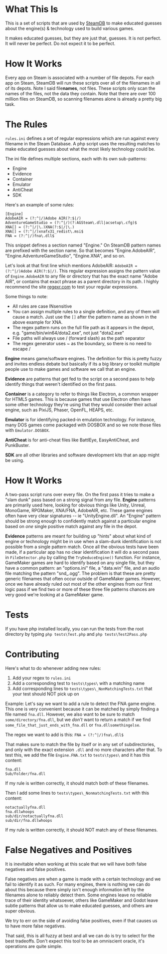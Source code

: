 # What This Is

This is a set of scripts that are used by [SteamDB](https://www.steamdb.info) to make educated guesses about the engine(s) & technology used to build various games.

It makes educated guesses, but they are just that, guesses.
It is not perfect. 
It will never be perfect.
Do not expect it to be perfect.

# How It Works

Every app on Steam is associated with a number of file depots. For each app on Steam, SteamDB will run these scripts over all of the filenames in all of its depots.
Note I said file**names**, not files. These scripts only scan the names of the files, not the data they contain. Note that there are over 100 million files on SteamDB, so scanning filenames alone is already a pretty big task.

# The Rules

`rules.ini` defines a set of regular expressions which are run against every filename in the Steam Database. A php script uses the resulting matches to make educated guesses about what the most likely technology could be.

The ini file defines multiple sections, each with its own sub-patterns:

- Engine
- Evidence
- Container
- Emulator
- AntiCheat
- SDK

Here's an example of some rules:

```
[Engine]
AdobeAIR = (?:^|/)Adobe AIR(?:$|/)
AdventureGameStudio = (?:^|/)(?:AGSteam\.dll|acsetup\.cfg)$
XNA[] = (?:^|/|\.)XNA(?:$|/|\.)
XNA[] = (?:^|/)xnafx31_redist\.msi$
FNA = (?:^|/)fna\.dll$
```

This snippet defines a section named "Engine." On SteamDB pattern names are prefixed with the section name. So that becomes "Engine.AdobeAIR", "Engine.AdventureGameStudio", "Engine.XNA", and so on.

Let's look at that first line which mentions AdobeAIR: `AdobeAIR = (?:^|/)Adobe AIR(?:$|/)`.
This regular expression assigns the pattern value of `Engine.AdobeAIR` to any file or directory that has the exact name "Adobe AIR", or contains that exact phrase as a parent directory in its path. I highly recommend the site [regexr.com](https://regexr.com) to test your regular expressions.

Some things to note:

- All rules are case INsensitive
- You can assign multiple rules to a single definition, and any of them will cause a match. Just use the `[]` after the pattern name as shown in the above example for XNA.
- The regex pattern runs on the full file path as it appears in the depot, e.g. "game/bin/win64/dota2.exe", not just "dota2.exe"
- File paths will always use / (forward slash) as the path separator
- The regex generator uses ~ as the boundary, so there is no need to escape /

**Engine** means game/software engines. The definition for this is pretty fuzzy and invites endless debate but basically if its a big library or toolkit multiple people use to make games and software we call that an engine.

**Evidence** are patterns that get fed to the script on a second pass to help identify things that weren't identified on the first pass.

**Container** is a category to refer to things like Electron, a common wrapper for HTML5 games. This is because games that use Electron often have some other technology they're using that they would consider their actual engine, such as PixiJS, Phaser, OpenFL, HEAPS, etc.

**Emulator** is for identifying packed-in emulation technology. For instance, many DOS games come packaged with DOSBOX and so we note those files with `Emulator.DOSBOX`.

**AntiCheat** is for anti-cheat files like BattlEye, EasyAntiCheat, and PunkBuster.

**SDK** are all other libraries and software development kits that an app might be using.

# How It Works

A two-pass script runs over every file. On the first pass it tries to make a "slam dunk" pass based on a strong signal from any file. **Engine** patterns are primarily used here, looking for obvious things like Unity, Unreal, MonoGame, RPGMaker, XNA/FNA, AdobeAIR, etc. These game engines often have very clear signatures -- ie "UnityEngine.dll". An "Engine" pattern should be strong enough to confidently match against a particular engine based on _one_ single positive match against any file in the depot.

**Evidence** patterns are meant for building up "hints" about what kind of engine or technology might be in use when a slam-dunk identification is not possible from a single pattern match. Once all the obvious tests have been made, if a particular app has no clear identification it will do a second pass in `FileDetector.php` by calling the `TryDeduceEngine()` function. For instance, GameMaker games are hard to identify based on any single file, but they have a common pattern: an "options.ini" file, a "data.win" file, and an audio file matching the pattern "snd_<something>.ogg". The problem is that these are pretty generic filenames that often occur outside of GameMaker games. However, once we have already ruled out most of the other engines from our first logic pass if we find two or more of these three file patterns chances are very good we're looking at a GameMaker game.
	
# Tests
	
If you have php installed locally, you can run the tests from the root directory by typing `php tests\Test.php` and `php tests\Test2Pass.php`
	
# Contributing
	
Here's what to do whenever adding new rules:

1. Add your regex to `rules.ini`
2. Add a corresponding test to `tests\types\` with a matching name
3. Add corresponding lines to `tests\types\_NonMatchingTests.txt` that your test should NOT pick up on
	
Example:
Let's say we want to add a rule to detect the FNA game engine. This one is very convenient because it can be matched by simply finding a file named `fna.dll`. However, we also want to be sure to match `some/directory/fna.dll`, but we *don't* want to return a match if we find `some_file_that_just_ends_with_fna.dll` or `fna.dllsomethingelse`.

The regex we want to add is this:
`FNA = (?:^|/)fna\.dll$`

That makes sure to match the file by itself or in any set of subdirectories, and only with the exact extension `.dll` and no more characters after that. To test this, we add the file `Engine.FNA.txt` to `tests\types\` and it has this content:
	
```
fna.dll
Sub/Folder/fna.dll
```

If my rule is written correctly, it should match both of these filenames.

Then I add some lines to `tests\types\_NonmatchingTests.txt` with this content:
	
```
notactuallyfna.dll
fna.dllwhoops
sub/dir/notactuallyfna.dll
sub/dir/fna.dllwhoops
```

If my rule is written correctly, it should NOT match any of these filenames.

# False Negatives and Positives
	
It is inevitable when working at this scale that we will have both false negatives and false positives.
	
False negatives are when a game is made with a certain technology and we fail to identify it as such. For many engines, there is nothing we can do about this because there simply isn't enough information left by the filenames alone to reliably detect them. Some engines leave no reliable trace of their identity whatsoever, others like GameMaker and Godot leave subtle patterns that allow us to make educated guesses, and others are super obvious.
	
We try to err on the side of avoiding false positives, even if that causes us to have more false negatives.
	
That said, this is all fuzzy at best and all we can do is try to select for the best tradeoffs. Don't expect this tool to be an omniscient oracle, it's operations are quite simple.

